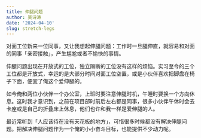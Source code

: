 ```yaml
---
title: 伸腿问题
author: 吴诗涛
date: '2024-04-10'
slug: stretch-legs
---
```


对面工位新来一位同事，又让我想起伸腿问题：工作时一旦腿伸直，就容易和对面的同事「亲密接触」，产生尴尬或者不愉快的事情。

伸腿问题出现在开放式的工位，独立隔断的工位没有这样的烦恼。实习至今的三个工位都是开放式，幸运的是大部分时间对面工位空置，或是小伙伴喜欢把脚盘在椅子下面，便宜了俺这个爱伸腿的。

如今俺和两位小伙伴一个办公室，上班时要注意伸腿时机，午睡时要换一个方向休息。这时我才意识到，之前在项目部时前后左右都是同事，很多小伙伴午休时会去卡座或是自己的折叠床上休息，他们也许和我一样是爱伸腿的人。

最近常听到「人应该待在没有天花板的地方」，可惜很多时候都没有解决伸腿问题。把解决伸腿问题作为一个俺的小小奋斗目标，也能提供不少动力呢。
